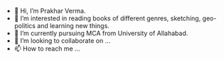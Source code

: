 - 👋 Hi, I’m Prakhar Verma.
- 👀 I’m interested in reading books of different genres, sketching, geo-politics and learning new things.
- 🌱 I’m currently pursuing MCA from University of Allahabad.
- 💞️ I’m looking to collaborate on ...
- 📫 How to reach me ...

<!---
Prakhar-Verma39/Prakhar-Verma39 is a ✨ special ✨ repository because its `README.md` (this file) appears on your GitHub profile.
You can click the Preview link to take a look at your changes.
--->
